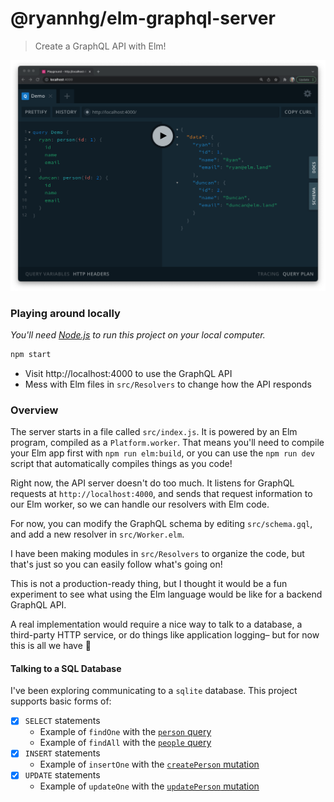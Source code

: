 # @ryannhg/elm-graphql-server
> Create a GraphQL API with Elm!

![A screenshot of a demo query in the GraphQL playground](./screenshot.png)

### Playing around locally

_You'll need [Node.js](https://nodejs.org) to run this project on your local computer._

```bash
npm start
```

- Visit http://localhost:4000 to use the GraphQL API
- Mess with Elm files in `src/Resolvers` to change how the API responds

### Overview

The server starts in a file called `src/index.js`. It is powered by an Elm program, compiled
as a `Platform.worker`. That means you'll need to compile your Elm app first with `npm run elm:build`, or you can use the `npm run dev` script that automatically compiles things as you code!

Right now, the API server doesn't do too much. It listens for GraphQL requests at `http://localhost:4000`, and sends that request information to our Elm worker, so we can handle our resolvers with Elm code.

For now, you can modify the GraphQL schema by editing `src/schema.gql`, and add a new resolver in `src/Worker.elm`.

I have been making modules in `src/Resolvers` to organize the code, but that's just so you can easily follow what's going on!

This is not a production-ready thing, but I thought it would be a fun experiment to see what using the Elm language would be like for a backend GraphQL API.

A real implementation would require a nice way to talk to a database, a third-party HTTP service, or do things like application logging– but for now this is all we have 🙂

#### Talking to a SQL Database

I've been exploring communicating to a `sqlite` database. This project supports basic forms of:

- [x] `SELECT` statements
  - Example of `findOne` with the [`person` query](./src/Resolvers/Query/Person.elm)
  - Example of `findAll` with the [`people` query](./src/Resolvers/Query/People.elm)
- [x] `INSERT` statements
  - Example of `insertOne` with the [`createPerson` mutation](./src/Resolvers/Mutation/CreatePerson.elm)
- [x] `UPDATE` statements
  - Example of `updateOne` with the [`updatePerson` mutation](./src/Resolvers/Mutation/UpdatePerson.elm)